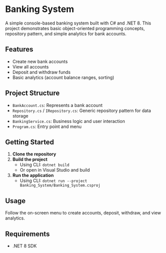 # Banking System

A simple console-based banking system built with C# and .NET 8. This project demonstrates basic object-oriented programming concepts, repository pattern, and simple analytics for bank accounts.

## Features
- Create new bank accounts
- View all accounts
- Deposit and withdraw funds
- Basic analytics (account balance ranges, sorting)

## Project Structure
- `BankAccount.cs`: Represents a bank account
- `Repository.cs` / `IRepository.cs`: Generic repository pattern for data storage
- `BankingService.cs`: Business logic and user interaction
- `Program.cs`: Entry point and menu

## Getting Started
1. **Clone the repository**
2. **Build the project**
   - Using CLI: `dotnet build`
   - Or open in Visual Studio and build
3. **Run the application**
   - Using CLI: `dotnet run --project Banking_System/Banking_System.csproj`

## Usage
Follow the on-screen menu to create accounts, deposit, withdraw, and view analytics.

## Requirements
- .NET 8 SDK
